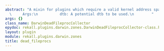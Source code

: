 ```yaml
---
abstract: "A mixin for plugins which require a valid kernel address space.\n\n   \
  \     Args:\n          dtb: A potential dtb to be used.\n        "
args: {}
class_name: DarwinDeadFileprocCollector
epydoc: rekall.plugins.darwin.zones.DarwinDeadFileprocCollector-class.html
layout: plugin
module: rekall.plugins.darwin.zones
title: dead_fileprocs
---
```


